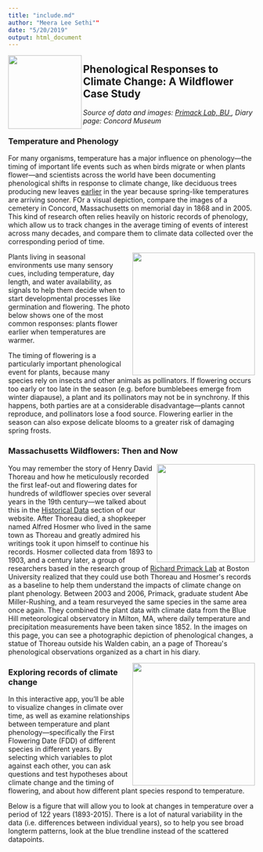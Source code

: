 ```yaml
---
title: "include.md"
author: "Meera Lee Sethi""
date: "5/20/2019"
output: html_document
---
```


<img src="TrenchEdLogo.png" width = "150px" align = "left">

## Phenological Responses to Climate Change: A Wildflower Case Study
*Source of data and images: <a href="https://www.rprimacklab.com/">Primack Lab, BU </a>, Diary page: Concord Museum* 

### Temperature and Phenology 

For many organisms, temperature has a major influence on phenology—the timing of important life events such as when birds migrate or when plants flower—and scientists across the world have been documenting phenological shifts in response to climate change, like deciduous trees producing new leaves <a href="https://www.usanpn.org/files/LeafOutHighlightChange_Arnoldia_.pdf">earlier</a> in the year because spring-like temperatures are arriving sooner. FOr a visual depiction, compare the images of a cemetery in Concord, Massachusetts on memorial day in 1868 and in 2005. This kind of research often relies heavily on historic records of phenology, which allow us to track changes in the average timing of events of interest across many decades, and compare them to climate data collected over the corresponding period of time.

<p>
<img src="PrimackResurvey.png" height="250 px" align="right">
</p>

Plants living in seasonal environments use many sensory cues, including temperature, day length, and water availability, as signals to help them decide when to start developmental processes like germination and flowering. The photo below shows one of the most common responses: plants flower earlier when temperatures are warmer. 


The timing of flowering is a particularly important phenological event for plants, because many species rely on insects and other animals as pollinators. If flowering occurs too early or too late in the season (e.g. before bumblebees emerge from winter diapause), a plant and its pollinators may not be in synchrony. If this happens, both parties are at a considerable disadvantage—plants cannot reproduce, and pollinators lose a food source. Flowering earlier in the season can also expose delicate blooms to a greater risk of damaging spring frosts.

### Massachusetts Wildflowers: Then and Now

<p>
<img src="Henry-David-Thoreau.png" height="200 px" align="right">
</p>

You may remember the story of Henry David Thoreau and how he meticulously recorded the first leaf-out and flowering dates for hundreds of wildflower species over several years in the 19th century—we talked about this in the <a href="https://trench-ed.github.io/#Historical-Data" target="_blank">Historical Data</a> section of our website. After Thoreau died, a shopkeeper named Alfred Hosmer who lived in the same town as Thoreau and greatly admired his writings took it upon himself to continue his records. Hosmer collected data from 1893 to 1903, and a century later, a group of researchers based in the research group of <a href="https://www.rprimacklab.com/">Richard Primack Lab</a> at Boston University realized that they could use both Thoreau and Hosmer's records as a baseline to help them understand the impacts of climate change on plant phenology. Between 2003 and 2006, Primack, graduate student Abe Miller-Rushing, and a team resurveyed the same species in the same area once again. They combined the plant data with climate data from the Blue Hill meteorological observatory in Milton, MA, where daily temperature and precipitation measurements have been taken since 1852. In the images on this page, you can see a photographic depiction of phenological changes, a statue of Thoreau outside his Walden cabin, an a page of Thoreau's phenological observations organized as a chart in his diary. 

<p>
<img src="https://concordmuseum.org/wp-content/uploads/2018/03/Phenology_Chart-lrg2.jpg"/, height="250 px", align="right">
</p>

### Exploring records of climate change

In this interactive app, you’ll be able to visualize changes in climate over time, as well as examine relationships between temperature and plant phenology—specifically the First Flowering Date (FDD) of different species in different years. By selecting which variables to plot against each other, you can ask questions and test hypotheses about climate change and the timing of flowering, and about how different plant species respond to temperature.

Below is a figure that will allow you to look at changes in temperature over a period of 122 years (1893-2015). There is a lot of natural variability in the data (i.e. differences between individual years), so to help you see broad longterm patterns, look at the blue trendline instead of the scattered datapoints. 